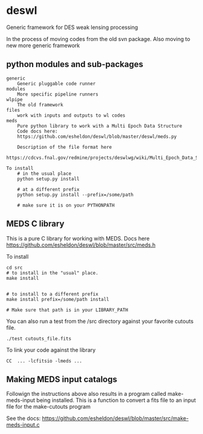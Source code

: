 deswl
=====

Generic framework for DES weak lensing processing

In the process of moving codes from the old svn package.  Also moving to new
more generic framework

python modules and sub-packages
-------------------------------

    generic
        Generic pluggable code runner
    modules
        More specific pipeline runners
    wlpipe
        The old framework
    files
        work with inputs and outputs to wl codes
    meds
        Pure python library to work with a Multi Epoch Data Structure
        Code docs here:
        https://github.com/esheldon/deswl/blob/master/deswl/meds.py

        Description of the file format here
        https://cdcvs.fnal.gov/redmine/projects/deswlwg/wiki/Multi_Epoch_Data_Structure

    To install
        # in the usual place
        python setup.py install

        # at a different prefix
        python setup.py install --prefix=/some/path
        
        # make sure it is on your PYTHONPATH


MEDS C library
--------------

This is a pure C library for working with MEDS.  Docs here
    https://github.com/esheldon/deswl/blob/master/src/meds.h

To install

    cd src
    # to install in the "usual" place.
    make install


    # to install to a different prefix
    make install prefix=/some/path install
    
    # Make sure that path is in your LIBRARY_PATH

You can also run a test from the /src directory against your
favorite cutouts file.

    ./test cutouts_file.fits


To link your code against the library

    CC  ... -lcfitsio -lmeds ...

Making MEDS input catalogs
--------------------------

Followign the instructions above also results in a program
called make-meds-input being installed.  This is a function
to convert a fits file to an input file for the make-cutouts
program

See the docs:
    https://github.com/esheldon/deswl/blob/master/src/make-meds-input.c
